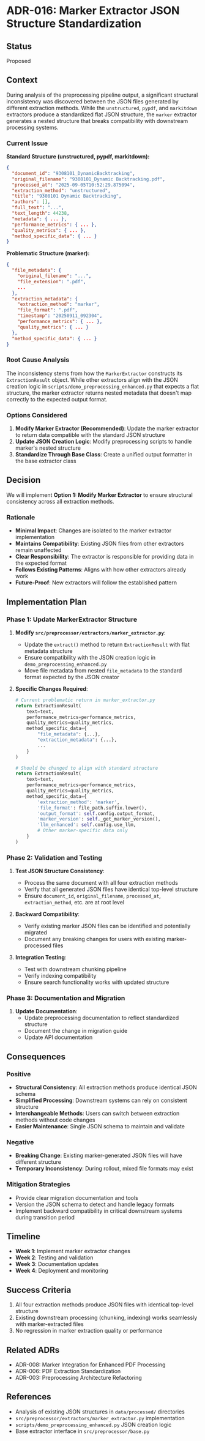 # ADR-016: Marker Extractor JSON Structure Standardization

## Status

Proposed

## Context

During analysis of the preprocessing pipeline output, a significant structural inconsistency was discovered between the JSON files generated by different extraction methods. While the `unstructured`, `pypdf`, and `markitdown` extractors produce a standardized flat JSON structure, the `marker` extractor generates a nested structure that breaks compatibility with downstream processing systems.

### Current Issue

**Standard Structure (unstructured, pypdf, markitdown):**

```json
{
  "document_id": "9308101_DynamicBacktracking",
  "original_filename": "9308101_Dynamic Backtracking.pdf",
  "processed_at": "2025-09-05T10:52:29.875094",
  "extraction_method": "unstructured",
  "title": "9308101 Dynamic Backtracking",
  "authors": [],
  "full_text": "...",
  "text_length": 44238,
  "metadata": { ... },
  "performance_metrics": { ... },
  "quality_metrics": { ... },
  "method_specific_data": { ... }
}
```

**Problematic Structure (marker):**

```json
{
  "file_metadata": {
    "original_filename": "...",
    "file_extension": ".pdf",
    ...
  },
  "extraction_metadata": {
    "extraction_method": "marker",
    "file_format": ".pdf",
    "timestamp": "20250911_092304",
    "performance_metrics": { ... },
    "quality_metrics": { ... }
  },
  "method_specific_data": { ... }
}
```

### Root Cause Analysis

The inconsistency stems from how the `MarkerExtractor` constructs its `ExtractionResult` object. While other extractors align with the JSON creation logic in `scripts/demo_preprocessing_enhanced.py` that expects a flat structure, the marker extractor returns nested metadata that doesn't map correctly to the expected output format.

### Options Considered

1. **Modify Marker Extractor (Recommended)**: Update the marker extractor to return data compatible with the standard JSON structure
2. **Update JSON Creation Logic**: Modify preprocessing scripts to handle marker's nested structure
3. **Standardize Through Base Class**: Create a unified output formatter in the base extractor class

## Decision

We will implement **Option 1: Modify Marker Extractor** to ensure structural consistency across all extraction methods.

### Rationale

- **Minimal Impact**: Changes are isolated to the marker extractor implementation
- **Maintains Compatibility**: Existing JSON files from other extractors remain unaffected
- **Clear Responsibility**: The extractor is responsible for providing data in the expected format
- **Follows Existing Patterns**: Aligns with how other extractors already work
- **Future-Proof**: New extractors will follow the established pattern

## Implementation Plan

### Phase 1: Update MarkerExtractor Structure

1. **Modify `src/preprocessor/extractors/marker_extractor.py`**:

   - Update the `extract()` method to return `ExtractionResult` with flat metadata structure
   - Ensure compatibility with the JSON creation logic in `demo_preprocessing_enhanced.py`
   - Move file metadata from nested `file_metadata` to the standard format expected by the JSON creator

2. **Specific Changes Required**:

   ```python
   # Current problematic return in marker_extractor.py
   return ExtractionResult(
       text=text,
       performance_metrics=performance_metrics,
       quality_metrics=quality_metrics,
       method_specific_data={
           "file_metadata": {...},
           "extraction_metadata": {...},
           ...
       }
   )

   # Should be changed to align with standard structure
   return ExtractionResult(
       text=text,
       performance_metrics=performance_metrics,
       quality_metrics=quality_metrics,
       method_specific_data={
           'extraction_method': 'marker',
           'file_format': file_path.suffix.lower(),
           'output_format': self.config.output_format,
           'marker_version': self._get_marker_version(),
           'llm_enhanced': self.config.use_llm,
           # Other marker-specific data only
       }
   )
   ```

### Phase 2: Validation and Testing

1. **Test JSON Structure Consistency**:

   - Process the same document with all four extraction methods
   - Verify that all generated JSON files have identical top-level structure
   - Ensure `document_id`, `original_filename`, `processed_at`, `extraction_method`, etc. are at root level

2. **Backward Compatibility**:

   - Verify existing marker JSON files can be identified and potentially migrated
   - Document any breaking changes for users with existing marker-processed files

3. **Integration Testing**:
   - Test with downstream chunking pipeline
   - Verify indexing compatibility
   - Ensure search functionality works with updated structure

### Phase 3: Documentation and Migration

1. **Update Documentation**:
   - Update preprocessing documentation to reflect standardized structure
   - Document the change in migration guide
   - Update API documentation

## Consequences

### Positive

- **Structural Consistency**: All extraction methods produce identical JSON schema
- **Simplified Processing**: Downstream systems can rely on consistent structure
- **Interchangeable Methods**: Users can switch between extraction methods without code changes
- **Easier Maintenance**: Single JSON schema to maintain and validate

### Negative

- **Breaking Change**: Existing marker-generated JSON files will have different structure
- **Temporary Inconsistency**: During rollout, mixed file formats may exist

### Mitigation Strategies

- Provide clear migration documentation and tools
- Version the JSON schema to detect and handle legacy formats
- Implement backward compatibility in critical downstream systems during transition period

## Timeline

- **Week 1**: Implement marker extractor changes
- **Week 2**: Testing and validation
- **Week 3**: Documentation updates
- **Week 4**: Deployment and monitoring

## Success Criteria

1. All four extraction methods produce JSON files with identical top-level structure
2. Existing downstream processing (chunking, indexing) works seamlessly with marker-extracted files
3. No regression in marker extraction quality or performance

## Related ADRs

- ADR-008: Marker Integration for Enhanced PDF Processing
- ADR-006: PDF Extraction Standardization
- ADR-003: Preprocessing Architecture Refactoring

## References

- Analysis of existing JSON structures in `data/processed/` directories
- `src/preprocessor/extractors/marker_extractor.py` implementation
- `scripts/demo_preprocessing_enhanced.py` JSON creation logic
- Base extractor interface in `src/preprocessor/base.py`
